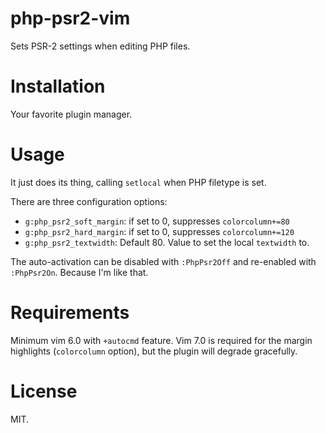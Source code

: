 # php-psr2-vim

Sets PSR-2 settings when editing PHP files.

# Installation

Your favorite plugin manager.

# Usage

It just does its thing, calling `setlocal` when PHP filetype is set.

There are three configuration options:

- `g:php_psr2_soft_margin`: if set to 0, suppresses `colorcolumn+=80`
- `g:php_psr2_hard_margin`: if set to 0, suppresses `colorcolumn+=120`
- `g:php_psr2_textwidth`: Default 80.  Value to set the local `textwidth` to.

The auto-activation can be disabled with `:PhpPsr2Off` and re-enabled with
`:PhpPsr2On`.  Because I'm like that.

# Requirements

Minimum vim 6.0 with `+autocmd` feature.  Vim 7.0 is required for the margin
highlights (`colorcolumn` option), but the plugin will degrade gracefully.

# License

MIT.

